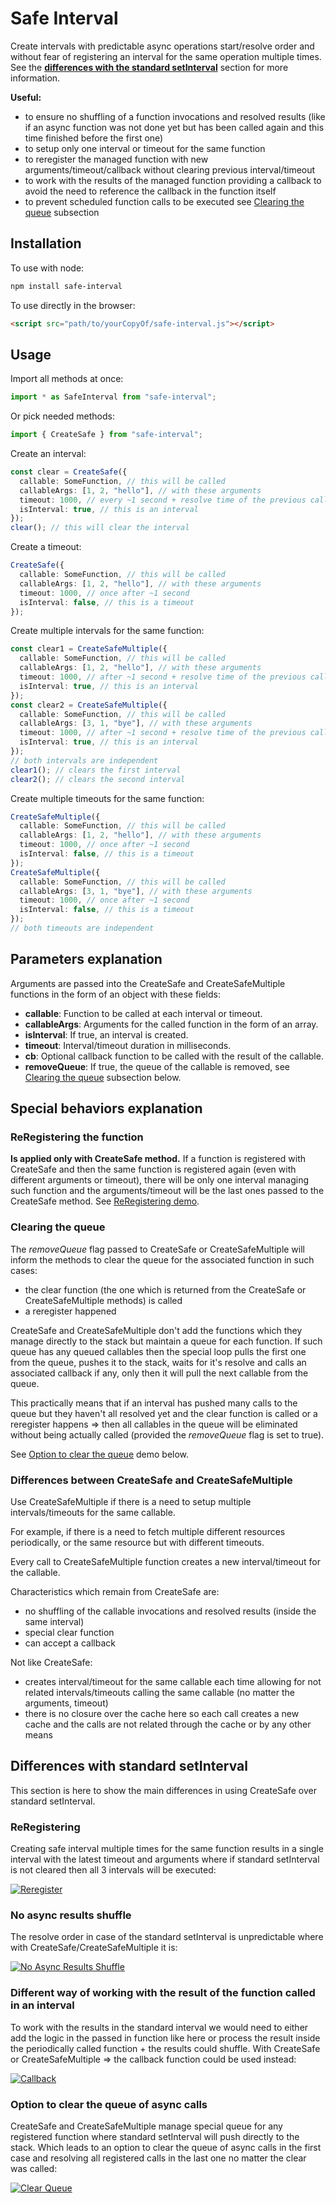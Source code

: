 # Safe Interval

Create intervals with predictable async operations start/resolve order and without
fear of registering an interval for the same operation multiple times. See the
[**differences with the standard setInterval**](#differences-with-standard-setinterval) section for more information.

**Useful:**

- to ensure no shuffling of a function invocations and resolved results (like if an async function was not done yet but has been called again and this time finished before the first one)
- to setup only one interval or timeout for the same function
- to reregister the managed function with new arguments/timeout/callback without clearing previous interval/timeout
- to work with the results of the managed function providing a callback to avoid the need to reference the callback in the function itself
- to prevent scheduled function calls to be executed see [Clearing the queue](#clearing-the-queue) subsection

## Installation

To use with node:

```bash
npm install safe-interval
```

To use directly in the browser:

```html
<script src="path/to/yourCopyOf/safe-interval.js"></script>
```

## Usage

Import all methods at once:

```javascript
import * as SafeInterval from "safe-interval";
```

Or pick needed methods:

```javascript
import { CreateSafe } from "safe-interval";
```

Create an interval:

```typescript
const clear = CreateSafe({
  callable: SomeFunction, // this will be called
  callableArgs: [1, 2, "hello"], // with these arguments
  timeout: 1000, // every ~1 second + resolve time of the previous calls if SomeFunction is async
  isInterval: true, // this is an interval
});
clear(); // this will clear the interval
```

Create a timeout:

```typescript
CreateSafe({
  callable: SomeFunction, // this will be called
  callableArgs: [1, 2, "hello"], // with these arguments
  timeout: 1000, // once after ~1 second
  isInterval: false, // this is a timeout
});
```

Create multiple intervals for the same function:

```typescript
const clear1 = CreateSafeMultiple({
  callable: SomeFunction, // this will be called
  callableArgs: [1, 2, "hello"], // with these arguments
  timeout: 1000, // after ~1 second + resolve time of the previous calls if SomeFunction is async
  isInterval: true, // this is an interval
});
const clear2 = CreateSafeMultiple({
  callable: SomeFunction, // this will be called
  callableArgs: [3, 1, "bye"], // with these arguments
  timeout: 1000, // after ~1 second + resolve time of the previous calls if SomeFunction is async
  isInterval: true, // this is an interval
});
// both intervals are independent
clear1(); // clears the first interval
clear2(); // clears the second interval
```

Create multiple timeouts for the same function:

```typescript
CreateSafeMultiple({
  callable: SomeFunction, // this will be called
  callableArgs: [1, 2, "hello"], // with these arguments
  timeout: 1000, // once after ~1 second
  isInterval: false, // this is a timeout
});
CreateSafeMultiple({
  callable: SomeFunction, // this will be called
  callableArgs: [3, 1, "bye"], // with these arguments
  timeout: 1000, // once after ~1 second
  isInterval: false, // this is a timeout
});
// both timeouts are independent
```

## Parameters explanation

Arguments are passed into the CreateSafe and CreateSafeMultiple functions in
the form of an object with these fields:

- **callable**: Function to be called at each interval or timeout.
- **callableArgs**: Arguments for the called function in the form of an array.
- **isInterval**: If true, an interval is created.
- **timeout**: Interval/timeout duration in milliseconds.
- **cb**: Optional callback function to be called with the result of the callable.
- **removeQueue**: If true, the queue of the callable is removed, see [Clearing the queue](#clearing-the-queue) subsection below.

## Special behaviors explanation

### ReRegistering the function

**Is applied only with CreateSafe method.** If a function is
registered with CreateSafe and then the same function is registered again (even with different arguments or timeout), there will be only one interval
managing such function and the arguments/timeout will be the last ones passed to
the CreateSafe method. See [ReRegistering demo](#reregistering).

### Clearing the queue

The _removeQueue_ flag passed to CreateSafe or CreateSafeMultiple will inform the
methods to clear the queue for the associated function in such cases:

- the clear function (the one which is returned from the CreateSafe or
  CreateSafeMultiple methods) is called
- a reregister happened

CreateSafe and CreateSafeMultiple don't add the functions which they manage directly to the stack but maintain a queue for each function. If such queue has
any queued callables then the special loop pulls the first one from the queue, pushes it to the stack, waits for it's resolve and calls an associated callback if any, only then it will pull the next callable from the queue.

This practically means that if an interval has pushed many calls to the queue but
they haven't all resolved yet and the clear function is called or a reregister happens => then all callables in the queue will be eliminated without being actually called (provided the _removeQueue_ flag is set to true).

See [Option to clear the queue](#option-to-clear-the-queue-of-async-calls) demo below.

### Differences between CreateSafe and CreateSafeMultiple

Use CreateSafeMultiple if there is a need to setup multiple intervals/timeouts for the same callable.

For example, if there is a need to fetch multiple different resources periodically, or the same resource but with different timeouts.

Every call to CreateSafeMultiple function creates a new interval/timeout for the callable.

Characteristics which remain from CreateSafe are:

- no shuffling of the callable invocations and resolved results (inside the same interval)
- special clear function
- can accept a callback

Not like CreateSafe:

- creates interval/timeout for the same callable each time allowing for not related intervals/timeouts calling the same callable (no matter the arguments, timeout)
- there is no closure over the cache here so each call creates a new cache and the calls are not related through the cache or by any other means

## Differences with standard setInterval

This section is here to show the main differences in using CreateSafe over standard setInterval.

### ReRegistering

Creating safe interval multiple times for the same function
results in a single interval with the latest timeout and arguments where
if standard setInterval is not cleared then all 3 intervals will be executed:

[![Reregister](./demo/reregister.gif)](https://github.com/user-attachments/assets/4592bc6b-2472-4715-8692-c7d612b112ac)

### No async results shuffle

The resolve order in case of the standard setInterval is unpredictable where with CreateSafe/CreateSafeMultiple it is:

[![No Async Results Shuffle](./demo/no-shuffle.gif)](https://github.com/user-attachments/assets/e7109652-0aaa-433a-9a3d-53be8cfa1732)

### Different way of working with the result of the function called in an interval

To work with the results in the standard interval we would need to either add the logic in the passed in function like here or process the result inside the periodically called function + the results could shuffle. With CreateSafe or
CreateSafeMultiple => the callback function could be used instead:

[![Callback](./demo/callback.gif)](https://github.com/user-attachments/assets/ea184919-7699-4ebd-9821-796cd6f3405e)

### Option to clear the queue of async calls

CreateSafe and CreateSafeMultiple manage special queue for any registered function where standard setInterval will push directly to the stack. Which leads to an option to clear the queue of async calls in the first case and resolving all registered calls in the last one no matter the clear was called:

[![Clear Queue](./demo/clear-queue.gif)](https://github.com/user-attachments/assets/3c412be5-3756-46d6-8d0b-f3fc9a73d50f)
